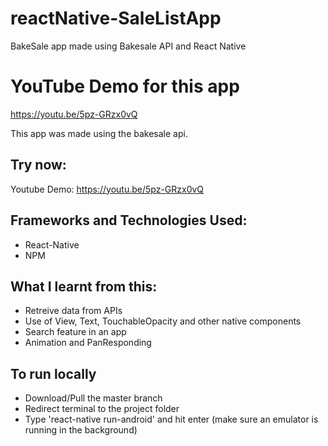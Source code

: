 # reactNative-SaleListApp
BakeSale app made using Bakesale API and React Native

# YouTube Demo for this app
https://youtu.be/5pz-GRzx0vQ

This app was made using the bakesale api. 

## Try now:
Youtube Demo: https://youtu.be/5pz-GRzx0vQ

## Frameworks and Technologies Used:
* React-Native
* NPM

## What I learnt from this:
* Retreive data from APIs
* Use of View, Text, TouchableOpacity and other native components
* Search feature in an app
* Animation and PanResponding

## To run locally
* Download/Pull the master branch
* Redirect terminal to the project folder
* Type 'react-native run-android' and hit enter (make sure an emulator is running in the background)
